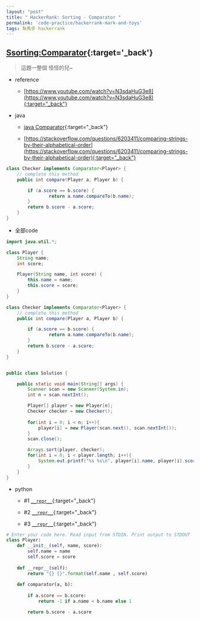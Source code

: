```yaml
---
layout: "post"
title: " HackerRank: Sorting - Comparator "
permalink: 'code-practice/hackerrank-mark-and-toys'
tags: 紮馬步 hackerrank
---
```



## [Ssorting:Comparator](https://www.hackerrank.com/challenges/ctci-comparator-sorting/problem?h_l=interview&playlist_slugs%5B%5D=interview-preparation-kit&playlist_slugs%5B%5D=sorting){:target='_back'}

> 這題一整個 怪怪的兒~


- reference

   - [https://www.youtube.com/watch?v=N3sdaHuG3e8](https://www.youtube.com/watch?v=N3sdaHuG3e8){:target="_back"}

   


- java

   - [java Comparator](https://docs.oracle.com/javase/8/docs/api/java/util/Comparator.html){:target="_back"}

   - [https://stackoverflow.com/questions/6203411/comparing-strings-by-their-alphabetical-order](https://stackoverflow.com/questions/6203411/comparing-strings-by-their-alphabetical-order){:target="_back"}

~~~java
class Checker implements Comparator<Player> {
  	// complete this method
	public int compare(Player a, Player b) {

        if (a.score == b.score) {
                return a.name.compareTo(b.name);
        }
        return b.score - a.score;
    }
}
~~~


- 全部code 

~~~java
import java.util.*;

class Player {
	String name;
	int score;

	Player(String name, int score) {
		this.name = name;
		this.score = score;
	}
}

class Checker implements Comparator<Player> {
  	// complete this method
	public int compare(Player a, Player b) {

        if (a.score == b.score) {
                return a.name.compareTo(b.name);
        }
        return b.score - a.score;
    }
}


public class Solution {

    public static void main(String[] args) {
        Scanner scan = new Scanner(System.in);
        int n = scan.nextInt();

        Player[] player = new Player[n];
        Checker checker = new Checker();
        
        for(int i = 0; i < n; i++){
            player[i] = new Player(scan.next(), scan.nextInt());
        }
        scan.close();

        Arrays.sort(player, checker);
        for(int i = 0; i < player.length; i++){
            System.out.printf("%s %s\n", player[i].name, player[i].score);
        }
    }
}
~~~



- python

   - #1 [`__repr__`](https://www.programiz.com/python-programming/methods/built-in/repr){:target="_back"}

   - #2 [`__repr__`](https://www.geeksforgeeks.org/str-vs-repr-in-python/){:target="_back"}

   - #3 [`__repr__`](https://docs.python.org/2/library/repr.html){:target="_back"}


~~~py
# Enter your code here. Read input from STDIN. Print output to STDOUT
class Player:
    def __init__(self, name, score):
        self.name = name
        self.score = score
        
    def __repr__(self):
        return "{} {}".format(self.name , self.score)
        
    def comparator(a, b):
        
        if a.score == b.score:
            return -1 if a.name < b.name else 1

        return b.score - a.score
~~~